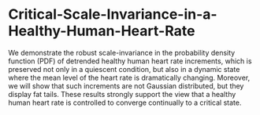 # Critical-Scale-Invariance-in-a-Healthy-Human-Heart-Rate
We demonstrate the robust scale-invariance in the probability density function (PDF) of detrended healthy human heart rate increments, which is preserved not only in a quiescent condition, but also in a dynamic state where the mean level of the heart rate is dramatically changing. Moreover, we will show that such increments are not Gaussian distributed, but they display fat tails. These results strongly support the view that a healthy human heart rate is controlled to converge continually to a critical state.
